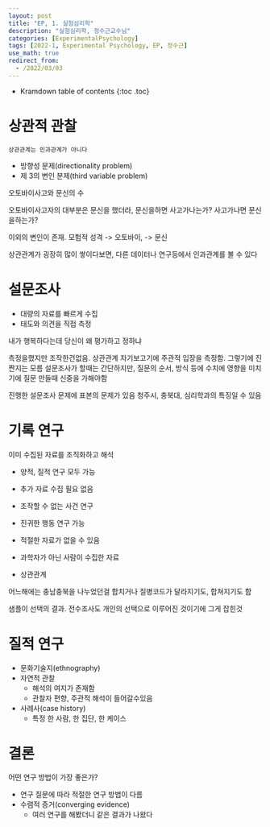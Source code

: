 ```yaml
---
layout: post
title: "EP, 1. 실험심리학"
description: "실험심리학, 정수근교수님"
categories: [ExperimentalPsychology]
tags: [2022-1, Experimental Psychology, EP, 정수근]
use_math: true
redirect_from:
  - /2022/03/03
---
```


* Kramdown table of contents
{:toc .toc} 

# 상관적 관찰

`상관관계는 인과관계가 아니다`

- 방향성 문제(directionality problem)
- 제 3의 변인 분제(third variable problem)

오토바이사고와 문신의 수

오토바이사고자의 대부분은 문신을 했더라, 
문신을하면 사고가나는가? 사고가나면 문신을하는가?

이외의 변인이 존재. 모험적 성격 -> 오토바이, -> 문신

상관관계가 굉장히 많이 쌓이다보면, 다른 데이터나 연구등에서 인과관계를 볼 수 있다


# 설문조사

- 대량의 자료를 빠르게 수집
- 태도와 의견을 직접 측정

내가 행복하다는데 당신이 왜 평가하고 정하냐

측정을했지만 조작한건없음. 상관관계
자기보고기에 주관적 입장을 측정함. 그렇기에 진짠지는 모름
설문조사가 할때는 간단하지만, 질문의 순서, 방식 등에 수치에 영향을 미치기에 질문 만들때 신중을 가해야함

진행한 설문조사 문제에 표본의 문제가 있음
청주시, 충북대, 심리학과의 특징일 수 있음

# 기록 연구

이미 수집된 자료를 조직화하고 해석

- 양적, 질적 연구 모두 가능
- 추가 자료 수집 필요 없음
- 조작할 수 없는 사건 연구
- 진귀한 행동 연구 가능


- 적절한 자료가 없을 수 있음
- 과학자가 아닌 사람이 수집한 자료
- 상관관계

어느해에는 충남충북을 나누었던걸 합치거나
질병코드가 달라지기도, 합쳐지기도 함

샘플이 선택의 결과. 
전수조사도 개인의 선택으로 이루어진 것이기에 그게 잡힌것


# 질적 연구

- 문화기술지(ethnography)
- 자연적 관찰 
    - 해석의 여지가 존재함
    - 관찰자 편향, 주관적 해석이 들어갈수있음
- 사례사(case history)
    - 특정 한 사람, 한 집단, 한 케이스

# 결론

어떤 연구 방법이 가장 좋은가?

- 연구 질문에 따라 적절한 연구 방법이 다름
- 수렴적 증거(converging evidence)
    - 여러 연구를 해봤더니 같은 결과가 나왔다
    

